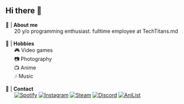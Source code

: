 ## **Hi there** 👋

🫡 | **About me**<br>
&nbsp;&nbsp;&nbsp;&nbsp;&nbsp;&nbsp;20 y/o programming enthusiast. fulltime employee at TechTitans.md
<br><br>
🌟 | **Hobbies**<br>
&nbsp;&nbsp;&nbsp;&nbsp;&nbsp;&nbsp;🎮 Video games<br>
&nbsp;&nbsp;&nbsp;&nbsp;&nbsp;&nbsp;📷 Photography<br>
&nbsp;&nbsp;&nbsp;&nbsp;&nbsp;&nbsp;📺 Anime<br>
&nbsp;&nbsp;&nbsp;&nbsp;&nbsp;&nbsp;🎶 Music
<br><br>
🔗 | **Contact**<br>
&nbsp;&nbsp;&nbsp;&nbsp;&nbsp;&nbsp;[![Spotify](https://img.shields.io/badge/Spotify-1ED760?style=flat-square&logo=spotify&logoColor=white)](https://open.spotify.com/user/31zm6birjhnkvxl4nr7bzv5e3clm?si=6ee8374f65d8447a) [![Instagram](https://img.shields.io/badge/Instagram-E4405F?style=flat-square&logo=instagram&logoColor=white)](https://www.instagram.com/matter072/) [![Steam](https://img.shields.io/badge/Steam-000000?style=flat-square&logo=steam&logoColor=white)](https://steamcommunity.com/id/probablymattq) [![Discord](https://img.shields.io/badge/Discord-7289DA?style=flat-square&logo=discord&logoColor=white)](https://discord.com/users/390155343373533195) [![AniList](https://img.shields.io/badge/AniList-03A9F4?style=flat-square&logo=anilist&logoColor=white)](https://anilist.co/user/mattq/)<br>

